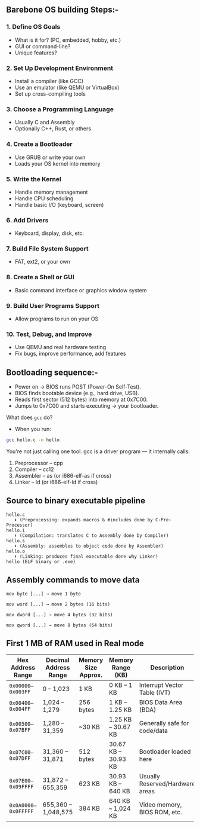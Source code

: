 ## Barebone OS building Steps:-

### **1. Define OS Goals**

* What is it for? (PC, embedded, hobby, etc.)
* GUI or command-line?
* Unique features?

### **2. Set Up Development Environment**

* Install a compiler (like GCC)
* Use an emulator (like QEMU or VirtualBox)
* Set up cross-compiling tools


### **3. Choose a Programming Language**

* Usually C and Assembly
* Optionally C++, Rust, or others


### **4. Create a Bootloader**

* Use GRUB or write your own
* Loads your OS kernel into memory


### **5. Write the Kernel**

* Handle memory management
* Handle CPU scheduling
* Handle basic I/O (keyboard, screen)


### **6. Add Drivers**

* Keyboard, display, disk, etc.


### **7. Build File System Support**

* FAT, ext2, or your own


### **8. Create a Shell or GUI**

* Basic command interface or graphics window system


### **9. Build User Programs Support**

* Allow programs to run on your OS


### **10. Test, Debug, and Improve**

* Use QEMU and real hardware testing
* Fix bugs, improve performance, add features



## Bootloading sequence:-
- Power on → BIOS runs POST (Power-On Self-Test).
- BIOS finds bootable device (e.g., hard drive, USB).
- Reads first sector (512 bytes) into memory at 0x7C00.
- Jumps to 0x7C00 and starts executing → your bootloader.

What does `gcc` do?
- When you run:
```bash
gcc hello.c -o hello
```

You're not just calling one tool. gcc is a driver program — it internally calls:
1. Preprocessor – cpp
2. Compiler – cc12
3. Assembler – as (or i686-elf-as if cross)
4. Linker – ld (or i686-elf-ld if cross)

## Source to binary executable pipeline
```
hello.c 
   ⬇ (Preprocessing: expands macros & #includes done by C-Pre-Processor)
hello.i 
   ⬇ (Compilation: translates C to Assembly done by Compiler)
hello.s 
   ⬇ (Assembly: assembles to object code done by Assembler)
hello.o 
   ⬇ (Linking: produces final executable done why Linker)
hello (ELF binary or .exe)
```

## Assembly commands to move data
```
mov byte [...] → move 1 byte

mov word [...] → move 2 bytes (16 bits)

mov dword [...] → move 4 bytes (32 bits)

mov qword [...] → move 8 bytes (64 bits)
```

## First 1 MB of RAM used in Real mode

| Hex Address Range   | Decimal Address Range | Memory Size Approx. | Memory Range (KB)   | Description                     |
| ------------------- | --------------------- | ------------------- | ------------------- | ------------------------------- |
| `0x00000–0x003FF`   | 0 – 1,023             | 1 KB                | 0 KB – 1 KB         | Interrupt Vector Table (IVT)    |
| `0x00400–0x004FF`   | 1,024 – 1,279         | 256 bytes           | 1 KB – 1.25 KB      | BIOS Data Area (BDA)            |
| `0x00500–0x07BFF`   | 1,280 – 31,359        | \~30 KB             | 1.25 KB – 30.67 KB  | Generally safe for code/data    |
| `0x07C00–0x07DFF`   | 31,360 – 31,871       | 512 bytes           | 30.67 KB – 30.93 KB | Bootloader loaded here          |
| `0x07E00–0x09FFFF`  | 31,872 – 655,359      | 623 KB              | 30.93 KB – 640 KB   | Usually Reserved/Hardware areas |
| `0x0A0000–0x0FFFFF` | 655,360 – 1,048,575   | 384 KB              | 640 KB – 1,024 KB   | Video memory, BIOS ROM, etc.    |
